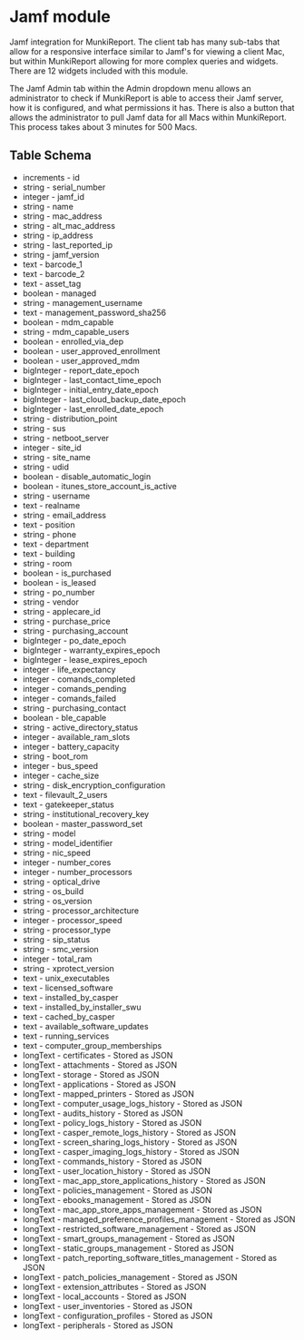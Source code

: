 Jamf module
==============

Jamf integration for MunkiReport. The client tab has many sub-tabs that allow for a responsive interface similar to Jamf's for viewing a client Mac, but within MunkiReport allowing for more complex queries and widgets. There are 12 widgets included with this module. 

The Jamf Admin tab within the Admin dropdown menu allows an administrator to check if MunkiReport is able to access their Jamf server, how it is configured, and what permissions it has. There is also a button that allows the administrator to pull Jamf data for all Macs within MunkiReport. This process takes about 3 minutes for 500 Macs. 


Table Schema
---
* increments - id
* string - serial_number
* integer - jamf_id
* string - name
* string - mac_address
* string - alt_mac_address
* string - ip_address
* string - last_reported_ip
* string - jamf_version
* text - barcode_1
* text - barcode_2
* text - asset_tag
* boolean - managed
* string - management_username
* text - management_password_sha256
* boolean - mdm_capable
* string - mdm_capable_users
* boolean - enrolled_via_dep
* boolean - user_approved_enrollment
* boolean - user_approved_mdm
* bigInteger - report_date_epoch
* bigInteger - last_contact_time_epoch
* bigInteger - initial_entry_date_epoch
* bigInteger - last_cloud_backup_date_epoch
* bigInteger - last_enrolled_date_epoch
* string - distribution_point
* string - sus
* string - netboot_server
* integer - site_id
* string - site_name
* string - udid
* boolean - disable_automatic_login
* boolean - itunes_store_account_is_active
* string - username
* text - realname
* string - email_address
* text - position
* string - phone
* text - department
* text - building
* string - room
* boolean - is_purchased
* boolean - is_leased
* string - po_number
* string - vendor
* string - applecare_id
* string - purchase_price
* string - purchasing_account
* bigInteger - po_date_epoch
* bigInteger - warranty_expires_epoch
* bigInteger - lease_expires_epoch
* integer - life_expectancy
* integer - comands_completed
* integer - comands_pending
* integer - comands_failed
* string - purchasing_contact
* boolean - ble_capable
* string - active_directory_status
* integer - available_ram_slots
* integer - battery_capacity
* string - boot_rom
* integer - bus_speed
* integer - cache_size
* string - disk_encryption_configuration
* text - filevault_2_users
* text - gatekeeper_status
* string - institutional_recovery_key
* boolean - master_password_set
* string - model
* string - model_identifier
* string - nic_speed
* integer - number_cores
* integer - number_processors
* string - optical_drive
* string - os_build
* string - os_version
* string - processor_architecture
* integer - processor_speed
* string - processor_type
* string - sip_status
* string - smc_version
* integer - total_ram
* string - xprotect_version
* text - unix_executables
* text - licensed_software
* text - installed_by_casper
* text - installed_by_installer_swu
* text - cached_by_casper
* text - available_software_updates
* text - running_services
* text - computer_group_memberships
* longText - certificates - Stored as JSON
* longText - attachments - Stored as JSON
* longText - storage - Stored as JSON
* longText - applications - Stored as JSON
* longText - mapped_printers - Stored as JSON
* longText - computer_usage_logs_history - Stored as JSON
* longText - audits_history - Stored as JSON
* longText - policy_logs_history - Stored as JSON
* longText - casper_remote_logs_history - Stored as JSON
* longText - screen_sharing_logs_history - Stored as JSON
* longText - casper_imaging_logs_history - Stored as JSON
* longText - commands_history - Stored as JSON
* longText - user_location_history - Stored as JSON
* longText - mac_app_store_applications_history - Stored as JSON
* longText - policies_management - Stored as JSON
* longText - ebooks_management - Stored as JSON
* longText - mac_app_store_apps_management - Stored as JSON
* longText - managed_preference_profiles_management - Stored as JSON
* longText - restricted_software_management - Stored as JSON
* longText - smart_groups_management - Stored as JSON
* longText - static_groups_management - Stored as JSON
* longText - patch_reporting_software_titles_management - Stored as JSON
* longText - patch_policies_management - Stored as JSON
* longText - extension_attributes - Stored as JSON
* longText - local_accounts - Stored as JSON
* longText - user_inventories - Stored as JSON
* longText - configuration_profiles - Stored as JSON
* longText - peripherals - Stored as JSON